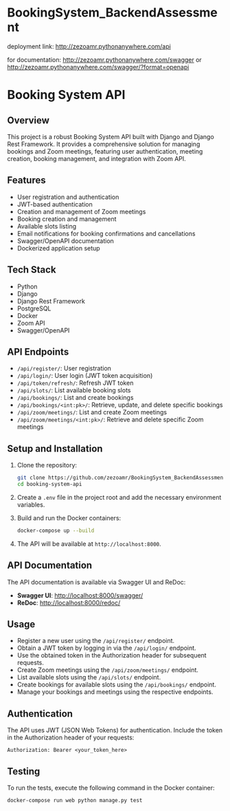 # BookingSystem_BackendAssessment

deployment link: http://zezoamr.pythonanywhere.com/api

for documentation: http://zezoamr.pythonanywhere.com/swagger or http://zezoamr.pythonanywhere.com/swagger/?format=openapi

# Booking System API

## Overview

This project is a robust Booking System API built with Django and Django Rest Framework. It provides a comprehensive solution for managing bookings and Zoom meetings, featuring user authentication, meeting creation, booking management, and integration with Zoom API.

## Features

* User registration and authentication
* JWT-based authentication
* Creation and management of Zoom meetings
* Booking creation and management
* Available slots listing
* Email notifications for booking confirmations and cancellations
* Swagger/OpenAPI documentation
* Dockerized application setup

## Tech Stack

* Python
* Django
* Django Rest Framework
* PostgreSQL
* Docker
* Zoom API
* Swagger/OpenAPI

## API Endpoints

* `/api/register/`: User registration
* `/api/login/`: User login (JWT token acquisition)
* `/api/token/refresh/`: Refresh JWT token
* `/api/slots/`: List available booking slots
* `/api/bookings/`: List and create bookings
* `/api/bookings/<int:pk>/`: Retrieve, update, and delete specific bookings
* `/api/zoom/meetings/`: List and create Zoom meetings
* `/api/zoom/meetings/<int:pk>/`: Retrieve and delete specific Zoom meetings

## Setup and Installation

1. Clone the repository:

   ```bash
   git clone https://github.com/zezoamr/BookingSystem_BackendAssessment
   cd booking-system-api
   ```
2. Create a `.env` file in the project root and add the necessary environment variables.
3. Build and run the Docker containers:

   ```bash
   docker-compose up --build
   ```
4. The API will be available at `http://localhost:8000`.

## API Documentation

The API documentation is available via Swagger UI and ReDoc:

* **Swagger UI**: [http://localhost:8000/swagger/](http://localhost:8000/swagger/)
* **ReDoc**: [http://localhost:8000/redoc/](http://localhost:8000/redoc/)

## Usage

* Register a new user using the `/api/register/` endpoint.
* Obtain a JWT token by logging in via the `/api/login/` endpoint.
* Use the obtained token in the Authorization header for subsequent requests.
* Create Zoom meetings using the `/api/zoom/meetings/` endpoint.
* List available slots using the `/api/slots/` endpoint.
* Create bookings for available slots using the `/api/bookings/` endpoint.
* Manage your bookings and meetings using the respective endpoints.

## Authentication

The API uses JWT (JSON Web Tokens) for authentication. Include the token in the Authorization header of your requests:

```http
Authorization: Bearer <your_token_here>
```

## Testing

To run the tests, execute the following command in the Docker container:

```bash
docker-compose run web python manage.py test
```
